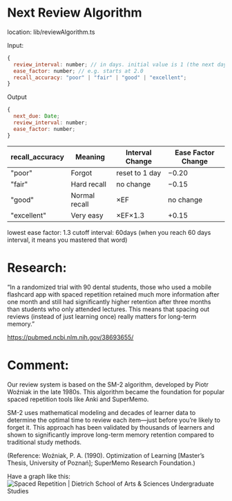 # Next Review Algorithm

location:
lib/reviewAlgorithm.ts

Input:

```javascript
{
  review_interval: number; // in days. initial value is 1 (the next day)
  ease_factor: number; // e.g. starts at 2.0
  recall_accuracy: "poor" | "fair" | "good" | "excellent";
}
```

Output

```javascript
{
  next_due: Date;
  review_interval: number;
  ease_factor: number;
}
```

| recall_accuracy | Meaning       | Interval Change | Ease Factor Change |
| --------------- | ------------- | --------------- | ------------------ |
| "poor"          | Forgot        | reset to 1 day  | −0.20              |
| "fair"          | Hard recall   | no change        | −0.15              |
| "good"          | Normal recall | ×EF             | no change          |
| "excellent"     | Very easy     | ×EF×1.3         | +0.15              |

lowest ease factor: 1.3
cutoff interval: 60days (when you reach 60 days interval, it means you mastered that word)

# Research:

“In a randomized trial with 90 dental students, those who used a mobile flashcard app with spaced repetition retained much more information after one month and still had significantly higher retention after three months than students who only attended lectures. This means that spacing out reviews (instead of just learning once) really matters for long-term memory.”

https://pubmed.ncbi.nlm.nih.gov/38693655/

# Comment:

Our review system is based on the SM-2 algorithm, developed by Piotr Woźniak in the late 1980s.
This algorithm became the foundation for popular spaced repetition tools like Anki and SuperMemo.

SM-2 uses mathematical modeling and decades of learner data to determine the optimal time to review each item—just before you’re likely to forget it.
This approach has been validated by thousands of learners and shown to significantly improve long-term memory retention compared to traditional study methods.

(Reference: Woźniak, P. A. (1990). Optimization of Learning [Master’s Thesis, University of Poznań]; SuperMemo Research Foundation.)

Have a graph like this:
![Spaced Repetition | Dietrich School of Arts & Sciences Undergraduate Studies](https://www.asundergrad.pitt.edu/sites/default/files/assets/Study%20Lab/Ebbinghaus-forgetting-curve-and-review-cycle.png)
